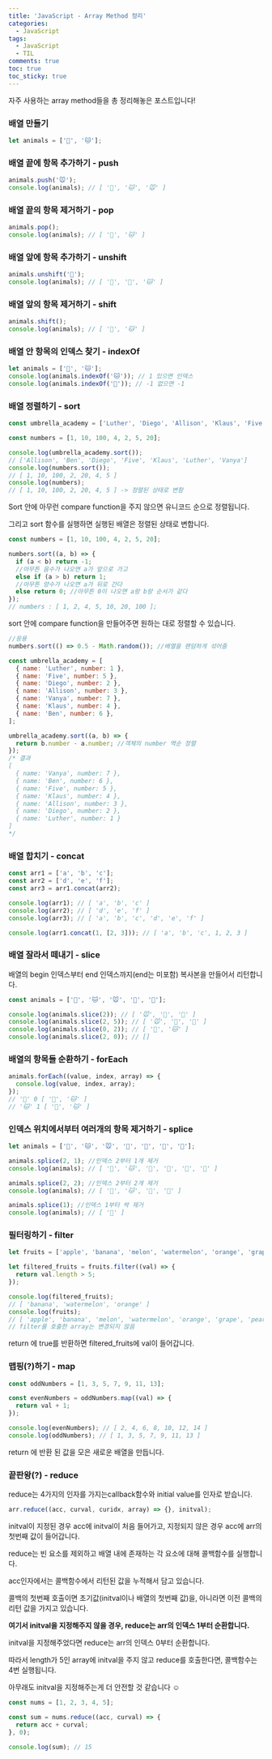 ```yaml
---
title: 'JavaScript - Array Method 정리'
categories:
  - JavaScript
tags:
  - JavaScript
  - TIL
comments: true
toc: true
toc_sticky: true
---
```


자주 사용하는 array method들을 총 정리해놓은 포스트입니다!

### 배열 만들기

```js
let animals = ['🐶', '🐱'];
```

### 배열 끝에 항목 추가하기 - push

```js
animals.push('🐭');
console.log(animals); // [ '🐶', '🐱', '🐭' ]
```

### 배열 끝의 항목 제거하기 - pop

```js
animals.pop();
console.log(animals); // [ '🐶', '🐱' ]
```

### 배열 앞에 항목 추가하기 - unshift

```js
animals.unshift('🐹');
console.log(animals); // [ '🐹', '🐶', '🐱' ]
```

### 배열 앞의 항목 제거하기 - shift

```js
animals.shift();
console.log(animals); // [ '🐶', '🐱' ]
```

### 배열 안 항목의 인덱스 찾기 - indexOf

```js
let animals = ['🐶', '🐱'];
console.log(animals.indexOf('🐱')); // 1 있으면 인덱스
console.log(animals.indexOf('🐻')); // -1 없으면 -1
```

### 배열 정렬하기 - sort

```js
const umbrella_academy = ['Luther', 'Diego', 'Allison', 'Klaus', 'Five', 'Ben', 'Vanya'];

const numbers = [1, 10, 100, 4, 2, 5, 20];

console.log(umbrella_academy.sort());
// ['Allison', 'Ben', 'Diego', 'Five', 'Klaus', 'Luther', 'Vanya']
console.log(numbers.sort());
// [ 1, 10, 100, 2, 20, 4, 5 ]
console.log(numbers);
// [ 1, 10, 100, 2, 20, 4, 5 ] -> 정렬된 상태로 변함
```

Sort 안에 아무런 compare function을 주지 않으면 유니코드 순으로 정렬됩니다.

그리고 sort 함수를 실행하면 실행된 배열은 정렬된 상태로 변합니다.

```js
const numbers = [1, 10, 100, 4, 2, 5, 20];

numbers.sort((a, b) => {
  if (a < b) return -1;
  //아무튼 음수가 나오면 a가 앞으로 가고
  else if (a > b) return 1;
  //아무튼 양수가 나오면 a가 뒤로 간다
  else return 0; //아무튼 0이 나오면 a랑 b랑 순서가 같다
});
// numbers : [ 1, 2, 4, 5, 10, 20, 100 ];
```

sort 안에 compare function을 만들어주면 원하는 대로 정렬할 수 있습니다.

```js
//응용
numbers.sort(() => 0.5 - Math.random()); //배열을 랜덤하게 섞어줌

const umbrella_academy = [
  { name: 'Luther', number: 1 },
  { name: 'Five', number: 5 },
  { name: 'Diego', number: 2 },
  { name: 'Allison', number: 3 },
  { name: 'Vanya', number: 7 },
  { name: 'Klaus', number: 4 },
  { name: 'Ben', number: 6 },
];

umbrella_academy.sort((a, b) => {
  return b.number - a.number; //객체의 number 역순 정렬
});
/* 결과
[
  { name: 'Vanya', number: 7 },
  { name: 'Ben', number: 6 },
  { name: 'Five', number: 5 },
  { name: 'Klaus', number: 4 },
  { name: 'Allison', number: 3 },
  { name: 'Diego', number: 2 },
  { name: 'Luther', number: 1 }
]
*/
```

### 배열 합치기 - concat

```js
const arr1 = ['a', 'b', 'c'];
const arr2 = ['d', 'e', 'f'];
const arr3 = arr1.concat(arr2);

console.log(arr1); // [ 'a', 'b', 'c' ]
console.log(arr2); // [ 'd', 'e', 'f' ]
console.log(arr3); // [ 'a', 'b', 'c', 'd', 'e', 'f' ]

console.log(arr1.concat(1, [2, 3])); // [ 'a', 'b', 'c', 1, 2, 3 ]
```

### 배열 잘라서 떼내기 - slice

배열의 begin 인덱스부터 end 인덱스까지(end는 미포함) 복사본을 만들어서 리턴합니다.

```js
const animals = ['🐶', '🐱', '🐭', '🐹', '🐰'];

console.log(animals.slice(2)); // [ '🐭', '🐹', '🐰' ]
console.log(animals.slice(2, 5)); // [ '🐭', '🐹', '🐰' ]
console.log(animals.slice(0, 2)); // [ '🐶', '🐱' ]
console.log(animals.slice(2, 0)); // []
```

### 배열의 항목들 순환하기 - forEach

```js
animals.forEach((value, index, array) => {
  console.log(value, index, array);
});
// '🐶' 0 [ '🐶', '🐱' ]
// '🐱' 1 [ '🐶', '🐱' ]
```

### 인덱스 위치에서부터 여러개의 항목 제거하기 - splice

```js
let animals = ['🐶', '🐱', '🐭', '🐹', '🐰', '🦊', '🐻'];

animals.splice(2, 1); //인덱스 2부터 1개 제거
console.log(animals); // [ '🐶', '🐱', '🐹', '🐰', '🦊', '🐻' ]

animals.splice(2, 2); //인덱스 2부터 2개 제거
console.log(animals); // [ '🐶', '🐱', '🦊', '🐻' ]

animals.splice(1); //인덱스 1부터 싹 제거
console.log(animals); // [ '🐶' ]
```

### 필터링하기 - filter

```js
let fruits = ['apple', 'banana', 'melon', 'watermelon', 'orange', 'grape', 'pear'];

let filtered_fruits = fruits.filter((val) => {
  return val.length > 5;
});

console.log(filtered_fruits);
// [ 'banana', 'watermelon', 'orange' ]
console.log(fruits);
// [ 'apple', 'banana', 'melon', 'watermelon', 'orange', 'grape', 'pear' ]
// filter를 호출한 array는 변경되지 않음
```

return 에 true를 반환하면 filtered_fruits에 val이 들어갑니다.

### 맵핑(?)하기 - map

```js
const oddNumbers = [1, 3, 5, 7, 9, 11, 13];

const evenNumbers = oddNumbers.map((val) => {
  return val + 1;
});

console.log(evenNumbers); // [ 2, 4, 6, 8, 10, 12, 14 ]
console.log(oddNumbers); // [ 1, 3, 5, 7, 9, 11, 13 ]
```

return 에 반환 된 값을 모은 새로운 배열을 만듭니다.

### 끝판왕(?) - reduce

reduce는 4가지의 인자를 가지는callback함수와 initial value를 인자로 받습니다.

```js
arr.reduce((acc, curval, curidx, array) => {}, initval);
```

initval이 지정된 경우 acc에 initval이 처음 들어가고, 지정되지 않은 경우 acc에 arr의 첫번째 값이 들어갑니다.

reduce는 빈 요소를 제외하고 배열 내에 존재하는 각 요소에 대해 콜백함수를 실행합니다.

acc인자에서는 콜백함수에서 리턴된 값을 누적해서 담고 있습니다.

콜백의 첫번째 호출이면 초기값(initval이나 배열의 첫번째 값)을, 아니라면 이전 콜백의 리턴 값을 가지고 있습니다.

**여기서 initval을 지정해주지 않을 경우, reduce는 arr의 인덱스 1부터 순환합니다.**

initval을 지정해주었다면 reduce는 arr의 인덱스 0부터 순환합니다.

따라서 length가 5인 array에 initval을 주지 않고 reduce를 호출한다면, 콜백함수는 4번 실행됩니다.

아무래도 initval을 지정해주는게 더 안전할 것 같습니다 ☺️

```js
const nums = [1, 2, 3, 4, 5];

const sum = nums.reduce((acc, curval) => {
  return acc + curval;
}, 0);

console.log(sum); // 15
```
